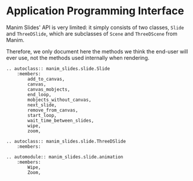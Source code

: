 # Application Programming Interface

Manim Slides' API is very limited: it simply consists of two classes, `Slide`
and `ThreeDSlide`, which are subclasses of `Scene` and `ThreeDScene` from Manim.

Therefore, we only document here the methods we think the end-user will ever
use, not the methods used internally when rendering.

```{eval-rst}
.. autoclass:: manim_slides.slide.Slide
    :members:
        add_to_canvas,
        canvas,
        canvas_mobjects,
        end_loop,
        mobjects_without_canvas,
        next_slide,
        remove_from_canvas,
        start_loop,
        wait_time_between_slides,
        wipe,
        zoom,

.. autoclass:: manim_slides.slide.ThreeDSlide
    :members:

.. automodule:: manim_slides.slide.animation
    :members:
        Wipe,
        Zoom,
```
